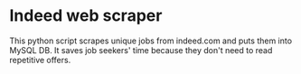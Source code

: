 # Indeed web scraper
This python script scrapes unique jobs from indeed.com and puts them into MySQL DB.
It saves job seekers' time because they don't need to read repetitive offers.
